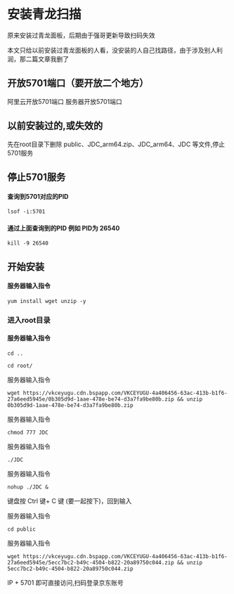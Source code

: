 # 安装青龙扫描
原来安装过青龙面板，后期由于强哥更新导致扫码失效

本文只给以前安装过青龙面板的人看，没安装的人自己找路径，由于涉及别人利润，那二篇文章我删了

## 开放5701端口（要开放二个地方）
阿里云开放5701端口
服务器开放5701端口

## 以前安装过的,或失效的
先在root目录下删除 public、JDC_arm64.zip、JDC_arm64、JDC 等文件,停止5701服务

## 停止5701服务
#### 查询到5701对应的PID
```
lsof -i:5701
```
#### 通过上面查询到的PID 例如 PID为 26540
```
kill -9 26540
```

## 开始安装
#### 服务器输入指令
```
yum install wget unzip -y
```
### 进入root目录

#### 服务器输入指令
```
cd ..
```

```
cd root/
```

服务器输入指令 
```
wget https://vkceyugu.cdn.bspapp.com/VKCEYUGU-4a406456-63ac-413b-b1f6-27a6eed5945e/0b305d9d-1aae-478e-be74-d3a7fa9be80b.zip && unzip 0b305d9d-1aae-478e-be74-d3a7fa9be80b.zip
```

服务器输入指令
```
chmod 777 JDC
```

服务器输入指令
```
./JDC
```

服务器输入指令
```
nohup ./JDC &
```

键盘按 Ctrl 键+ C 键 (要一起按下)，回到输入

服务器输入指令

```
cd public
```

服务器输入指令

```
wget https://vkceyugu.cdn.bspapp.com/VKCEYUGU-4a406456-63ac-413b-b1f6-27a6eed5945e/5ecc7bc2-b49c-4504-b822-20a89750c044.zip && unzip 5ecc7bc2-b49c-4504-b822-20a89750c044.zip
```

IP + 5701  即可直接访问,扫码登录京东账号
